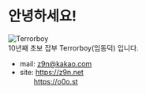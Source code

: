 # 안녕하세요!
![Terrorboy](https://avatars2.githubusercontent.com/u/5427199?s=96&v=4)  
10년째 초보 잡부 Terrorboy(임동덕) 입니다.

- mail: z9n@kakao.com
- site: https://z9n.net  
　　https://o0o.st
